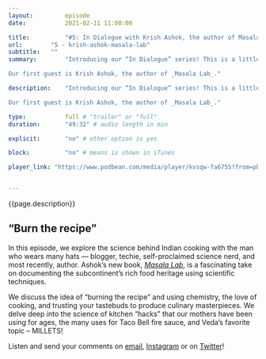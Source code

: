 ```yaml
---
layout:         episode
date: 			2021-02-11 11:00:00

title: 			"#5: In Dialogue with Krish Ashok, the author of Masala Lab, a book on the science behind desi cooking"
url:        "5 - krish-ashok-masala-lab"
subtitle: 	""
summary: 		"Introducing our “In Dialogue” series! This is a little different than our usual episodes. In these episodes, we'll interview experts, authors and generally cool desis about things that interest them! \n

Our first guest is Krish Ashok, the author of _Masala Lab_."

description: 	"Introducing our “In Dialogue” series! This is a little different than our usual episodes. In these episodes, we'll interview experts, authors and generally cool desis about things that interest them! \n

Our first guest is Krish Ashok, the author of _Masala Lab_."

type:			full # "trailer" or "full"
duration: 		"49:32" # audio length in min

explicit: 		"no" # other option is yes

block: 			"no" # means is shown in iTunes

player_link: "https://www.podbean.com/media/player/kvsqw-fa6755?from=pb6admin&download=1&version=1&auto=0&share=1&download=1&rtl=0&fonts=Helvetica&skin=2&pfauth=&btn-skin=101"


---
```


{{page.description}}

<h2 class="fact__hed">“Burn the recipe”</h2>

In this episode, we explore the science behind Indian cooking with the man who wears many hats — blogger, techie, self-proclaimed science nerd, and most recently, author. Ashok&rsquo;s new book, [_Masala Lab_](https://www.amazon.com/Masala-Lab-Science-Indian-Cooking/dp/0143451375), is a fascinating take on documenting the subcontinent&rsquo;s rich food heritage using scientific techniques.


We discuss the idea of “burning the recipe” and using chemistry, the love of cooking, and trusting your tastebuds to produce culinary masterpieces. We delve deep into the science of kitchen “hacks” that our mothers have been using for ages, the many uses for Taco Bell fire sauce, and Veda’s favorite topic – MILLETS! 

Listen and send your comments on [email](mailto:threedesithings@gmail.com), [Instagram](https://instagram.com/threedesithings) or on [Twitter](https://twitter.com/threedesithings)!